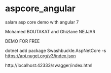 # aspcore_angular

salam asp core demo with angular 7 

Mohamed BOUTAKAT and Ghizlane NEJJAR

DEMO FOR FREE

dotnet add package Swashbuckle.AspNetCore -s https://api.nuget.org/v3/index.json

http://localhost:42333/swagger/index.html